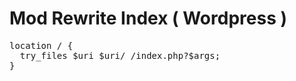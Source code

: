 # Mod Rewrite Index ( Wordpress )
<pre>
location / {
  try_files $uri $uri/ /index.php?$args;
}
</pre>
